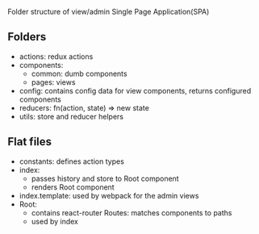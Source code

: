 Folder structure of view/admin Single Page Application(SPA)

Folders
-------
+ actions: redux actions
+ components:
  + common: dumb components
  + pages: views
+ config: contains config data for view components, returns configured components
+ reducers: fn(action, state) => new state
+ utils: store and reducer helpers

Flat files
-------
- constants: defines action types
- index:
  - passes history and store to Root component
  - renders Root component
- index.template: used by webpack for the admin views
- Root:
  - contains react-router Routes: matches components to paths
  - used by index
